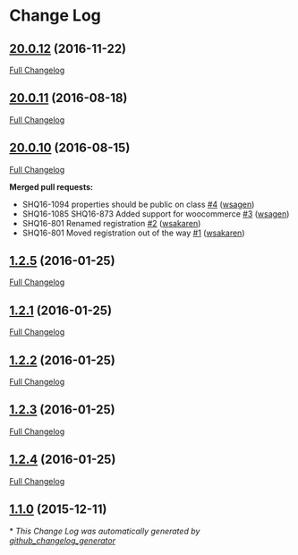 # Change Log

## [20.0.12](https://github.com/webshopapps/library-ws/tree/20.0.12) (2016-11-22)
[Full Changelog](https://github.com/webshopapps/library-ws/compare/20.0.11...20.0.12)

## [20.0.11](https://github.com/webshopapps/library-ws/tree/20.0.11) (2016-08-18)
[Full Changelog](https://github.com/webshopapps/library-ws/compare/20.0.10...20.0.11)

## [20.0.10](https://github.com/webshopapps/library-ws/tree/20.0.10) (2016-08-15)
[Full Changelog](https://github.com/webshopapps/library-ws/compare/1.2.5...20.0.10)

**Merged pull requests:**

- SHQ16-1094 properties should be public on class [\#4](https://github.com/webshopapps/library-ws/pull/4) ([wsagen](https://github.com/wsagen))
- SHQ16-1085 SHQ16-873 Added support for woocommerce [\#3](https://github.com/webshopapps/library-ws/pull/3) ([wsagen](https://github.com/wsagen))
- SHQ16-801 Renamed registration [\#2](https://github.com/webshopapps/library-ws/pull/2) ([wsakaren](https://github.com/wsakaren))
- SHQ16-801 Moved registration out of the way [\#1](https://github.com/webshopapps/library-ws/pull/1) ([wsakaren](https://github.com/wsakaren))

## [1.2.5](https://github.com/webshopapps/library-ws/tree/1.2.5) (2016-01-25)
[Full Changelog](https://github.com/webshopapps/library-ws/compare/1.2.1...1.2.5)

## [1.2.1](https://github.com/webshopapps/library-ws/tree/1.2.1) (2016-01-25)
[Full Changelog](https://github.com/webshopapps/library-ws/compare/1.2.2...1.2.1)

## [1.2.2](https://github.com/webshopapps/library-ws/tree/1.2.2) (2016-01-25)
[Full Changelog](https://github.com/webshopapps/library-ws/compare/1.2.3...1.2.2)

## [1.2.3](https://github.com/webshopapps/library-ws/tree/1.2.3) (2016-01-25)
[Full Changelog](https://github.com/webshopapps/library-ws/compare/1.2.4...1.2.3)

## [1.2.4](https://github.com/webshopapps/library-ws/tree/1.2.4) (2016-01-25)
[Full Changelog](https://github.com/webshopapps/library-ws/compare/1.1.0...1.2.4)

## [1.1.0](https://github.com/webshopapps/library-ws/tree/1.1.0) (2015-12-11)


\* *This Change Log was automatically generated by [github_changelog_generator](https://github.com/skywinder/Github-Changelog-Generator)*